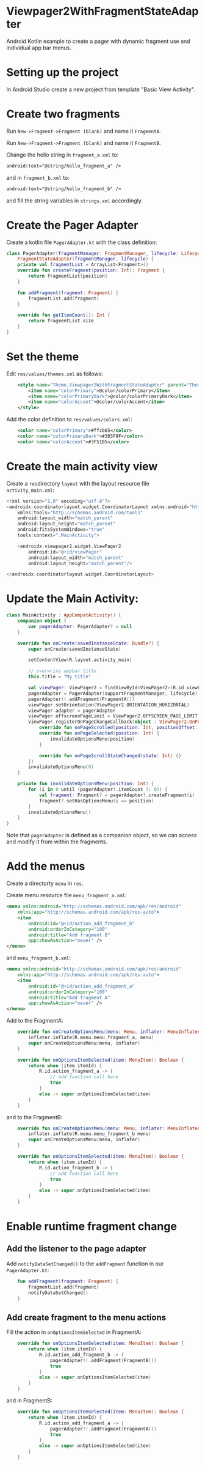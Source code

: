 # Viewpager2WithFragmentStateAdapter
Android Kotlin example to create a pager with dynamic fragment use and individual app bar menus.

Setting up the project
======================
In Android Studio create a new project from template "Basic View Activity".

Create two fragments
====================
Run ```New->Fragment->Fragment (blank)``` and name it ```FragmentA```.

Run ```New->Fragment->Fragment (blank)``` and name it ```FragmentB```.

Change the hello string in ```fragment_a.xml``` to:

```xml
android:text="@string/hello_fragment_a" />
```

and in ```fragment_b.xml``` to:

```xml
android:text="@string/hello_fragment_b" />
```

and fill the string variables in ```strings.xml``` accordingly.


Create the Pager Adapter
========================
Create a kotlin file ```PagerAdapter.kt``` with the class definition:

```kotlin
class PagerAdapter(fragmentManager: FragmentManager, lifecycle: Lifecycle) :
    FragmentStateAdapter(fragmentManager, lifecycle) {
    private val fragmentList = ArrayList<Fragment>()
    override fun createFragment(position: Int): Fragment {
        return fragmentList[position]
    }

    fun addFragment(fragment: Fragment) {
        fragmentList.add(fragment)
    }

    override fun getItemCount(): Int {
        return fragmentList.size
    }
}
```

Set the theme
=============
Edit ```res/values/themes.xml``` as follows:

```xml
    <style name="Theme.Viewpager2WithFragmentStateAdapter" parent="Theme.AppCompat.Light.DarkActionBar">
        <item name="colorPrimary">@color/colorPrimary</item>
        <item name="colorPrimaryDark">@color/colorPrimaryDark</item>
        <item name="colorAccent">@color/colorAccent</item>
    </style>
```

Add the color definition to ```res/values/colors.xml```:

```xml
    <color name="colorPrimary">#ffcb65</color>
    <color name="colorPrimaryDark">#303F9F</color>
    <color name="colorAccent">#3F51B5</color>
```

Create the main activity view
=============================
Create a ```res```directory ```layout``` with the layout resource file ```activity_main.xml```:

```kotlin
<?xml version="1.0" encoding="utf-8"?>
<androidx.coordinatorlayout.widget.CoordinatorLayout xmlns:android="http://schemas.android.com/apk/res/android"
    xmlns:tools="http://schemas.android.com/tools"
    android:layout_width="match_parent"
    android:layout_height="match_parent"
    android:fitsSystemWindows="true"
    tools:context=".MainActivity">

    <androidx.viewpager2.widget.ViewPager2
        android:id="@+id/viewPager"
        android:layout_width="match_parent"
        android:layout_height="match_parent"/>

</androidx.coordinatorlayout.widget.CoordinatorLayout>
```

Update the Main Activity:
=========================

```kotlin
class MainActivity : AppCompatActivity() {
    companion object {
        var pagerAdapter: PagerAdapter? = null
    }

    override fun onCreate(savedInstanceState: Bundle?) {
        super.onCreate(savedInstanceState)

        setContentView(R.layout.activity_main)

        // overwrite appbar title
        this.title = "My title"

        val viewPager: ViewPager2 = findViewById<ViewPager2>(R.id.viewPager)
        pagerAdapter = PagerAdapter(supportFragmentManager, lifecycle)
        pagerAdapter!!.addFragment(FragmentA())
        viewPager.setOrientation(ViewPager2.ORIENTATION_HORIZONTAL)
        viewPager.adapter = pagerAdapter
        viewPager.offscreenPageLimit = ViewPager2.OFFSCREEN_PAGE_LIMIT_DEFAULT
        viewPager.registerOnPageChangeCallback(object : ViewPager2.OnPageChangeCallback() {
            override fun onPageScrolled(position: Int, positionOffset: Float, positionOffsetPixels: Int) {}
            override fun onPageSelected(position: Int) {
                invalidateOptionsMenu(position)
            }

            override fun onPageScrollStateChanged(state: Int) {}
        })
        invalidateOptionsMenu(0)
    }

    private fun invalidateOptionsMenu(position: Int) {
        for (i in 0 until (pagerAdapter?.itemCount ?: 0)) {
            val fragment: Fragment? = pagerAdapter?.createFragment(i)
            fragment?.setHasOptionsMenu(i == position)
        }
        invalidateOptionsMenu()
    }
}
```

Note that ```pagerAdapter``` is defined as a companion object, so we can access and modify it from within the fragments.


Add the menus
=============
Create a directorty ```menu``` in ```res```.

Create menu resource file ```menu_fragment_a.xml```:

```xml
<menu xmlns:android="http://schemas.android.com/apk/res/android"
    xmlns:app="http://schemas.android.com/apk/res-auto">
    <item
        android:id="@+id/action_add_fragment_b"
        android:orderInCategory="100"
        android:title="Add fragment B"
        app:showAsAction="never" />
</menu>
```

and ```menu_fragment_b.xml```:

```xml
<menu xmlns:android="http://schemas.android.com/apk/res/android"
    xmlns:app="http://schemas.android.com/apk/res-auto">
    <item
        android:id="@+id/action_add_fragment_a"
        android:orderInCategory="100"
        android:title="Add fragment A"
        app:showAsAction="never" />
</menu>
```

Add to the FragmentA:
```kotlin
    override fun onCreateOptionsMenu(menu: Menu, inflater: MenuInflater) {
        inflater.inflate(R.menu.menu_fragment_a, menu)
        super.onCreateOptionsMenu(menu, inflater)
    }

    override fun onOptionsItemSelected(item: MenuItem): Boolean {
        return when (item.itemId) {
            R.id.action_fragment_a -> {
                // add function call here
                true
            }
            else -> super.onOptionsItemSelected(item)
        }
    }
```

and to the FragmentB:
```kotlin
    override fun onCreateOptionsMenu(menu: Menu, inflater: MenuInflater) {
        inflater.inflate(R.menu.menu_fragment_b menu)
        super.onCreateOptionsMenu(menu, inflater)
    }

    override fun onOptionsItemSelected(item: MenuItem): Boolean {
        return when (item.itemId) {
            R.id.action_fragment_b -> {
                // add function call here
                true
            }
            else -> super.onOptionsItemSelected(item)
        }
    }
```

Enable runtime fragment change
==============================

Add the listener to the page adapter
------------------------------------
Add ```notifyDataSetChanged()``` to the ```addFragment``` function in our ```PagerAdapter.kt```:

```kotlin
    fun addFragment(fragment: Fragment) {
        fragmentList.add(fragment)
        notifyDataSetChanged()
    }
```

Add create fragment to the menu actions
---------------------------------------
Fill the action in ```onOptionsItemSelected``` in FragmentA:

```kotlin
    override fun onOptionsItemSelected(item: MenuItem): Boolean {
        return when (item.itemId) {
            R.id.action_add_fragment_b -> {
                pagerAdapter!!.addFragment(FragmentB())
                true
            }
            else -> super.onOptionsItemSelected(item)
        }
    }
```

and in FragmentB:

```kotlin
    override fun onOptionsItemSelected(item: MenuItem): Boolean {
        return when (item.itemId) {
            R.id.action_add_fragment_a -> {
                pagerAdapter!!.addFragment(FragmentA())
                true
            }
            else -> super.onOptionsItemSelected(item)
        }
    }
```
